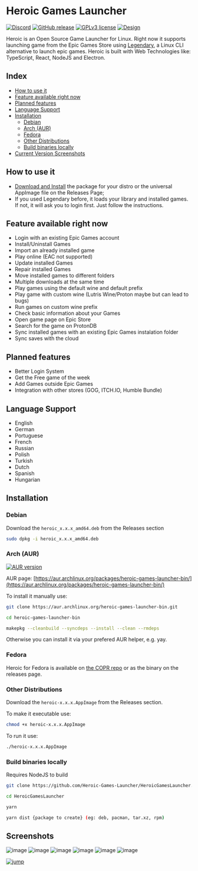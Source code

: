 # Heroic Games Launcher

[![Discord](https://img.shields.io/discord/812703221789097985.svg?label=&logo=discord&logoColor=ffffff&color=7389D8&labelColor=7389D8)](https://discord.gg/rHJ2uqdquK) [![GitHub release](https://img.shields.io/github/release/Heroic-Games-Launcher/HeroicGamesLauncher.svg?label=Release)](https://github.com/Heroic-Games-Launcher/HeroicGamesLauncher/releases/) [![GPLv3 license](https://img.shields.io/badge/License-GPLv3-blue.svg)](https://github.com/Heroic-Games-Launcher/HeroicGamesLauncher/blob/main/COPYING) [![Design](https://img.shields.io/badge/Design%20Research-Biliane%20Moreira-blue?style=flat&logo=data:image/svg%2bxml;base64,PHN2ZyB4bWxucz0iaHR0cDovL3d3dy53My5vcmcvMjAwMC9zdmciIGhlaWdodD0iMjRweCIgdmlld0JveD0iMCAwIDI0IDI0IiB3aWR0aD0iMjRweCIgZmlsbD0iI0ZGRkZGRiI+PHBhdGggZD0iTTAgMGgyNHYyNEgweiIgZmlsbD0ibm9uZSIvPjxwYXRoIGQ9Ik0xOCA0VjNjMC0uNTUtLjQ1LTEtMS0xSDVjLS41NSAwLTEgLjQ1LTEgMXY0YzAgLjU1LjQ1IDEgMSAxaDEyYy41NSAwIDEtLjQ1IDEtMVY2aDF2NEg5djExYzAgLjU1LjQ1IDEgMSAxaDJjLjU1IDAgMS0uNDUgMS0xdi05aDhWNGgtM3oiLz48L3N2Zz4=)](https://bilianemoreira.com/projects/heroic)

Heroic is an Open Source Game Launcher for Linux.
Right now it supports launching game from the Epic Games Store using [Legendary](https://github.com/derrod/legendary), a Linux CLI alternative to launch epic games.
Heroic is built with Web Technologies like: TypeScript, React, NodeJS and Electron.

## Index

- [How to use it](#how-to-use-it)
- [Feature available right now](#feature-available-right-now)
- [Planned features](#planned-features)
- [Language Support](#language-support)
- [Installation](#installation)
  - [Debian](#debian)
  - [Arch (AUR)](#arch-aur)
  - [Fedora](#fedora)
  - [Other Distributions](#other-distributions)
  - [Build binaries locally](#build-binaries-locally)
- [Current Version Screenshots](#screenshots)

## How to use it

- [Download and Install](#installation) the package for your distro or the universal AppImage file on the Releases Page;
- If you used Legendary before, it loads your library and installed games. If not, it will ask you to login first. Just follow the instructions.

## Feature available right now

- Login with an existing Epic Games account
- Install/Uninstall Games
- Import an already installed game
- Play online (EAC not supported)
- Update installed Games
- Repair installed Games
- Move installed games to different folders
- Multiple downloads at the same time
- Play games using the default wine and default prefix
- Play game with custom wine (Lutris Wine/Proton maybe but can lead to bugs)
- Run games on custom wine prefix
- Check basic information about your Games
- Open game page on Epic Store
- Search for the game on ProtonDB
- Sync installed games with an existing Epic Games instalation folder
- Sync saves with the cloud

## Planned features

- Better Login System
- Get the Free game of the week
- Add Games outside Epic Games
- Integration with other stores (GOG, ITCH.IO, Humble Bundle)

## Language Support

- English
- German
- Portuguese
- French
- Russian
- Polish
- Turkish
- Dutch
- Spanish
- Hungarian

## Installation

### Debian

Download the `heroic_x.x.x_amd64.deb` from the Releases section

```bash
sudo dpkg -i heroic_x.x.x_amd64.deb
```

### Arch (AUR)

[![AUR version](https://img.shields.io/aur/version/heroic-games-launcher-bin?style=flat&label=AUR)](https://aur.archlinux.org/packages/heroic-games-launcher-bin/)

AUR page: [https://aur.archlinux.org/packages/heroic-games-launcher-bin/](https://aur.archlinux.org/packages/heroic-games-launcher-bin/)

To install it manually use:

```bash
git clone https://aur.archlinux.org/heroic-games-launcher-bin.git

cd heroic-games-launcher-bin

makepkg --cleanbuild --syncdeps --install --clean --rmdeps
```

Otherwise you can install it via your prefered AUR helper, e.g. yay.

### Fedora

Heroic for Fedora is available on [the COPR repo](https://copr.fedorainfracloud.org/coprs/atim/heroic-games-launcher/) or as the binary on the releases page.

### Other Distributions

Download the `heroic-x.x.x.AppImage` from the Releases section.

To make it executable use:

```bash
chmod +x heroic-x.x.x.AppImage
```

To run it use:

```bash
./heroic-x.x.x.AppImage
```

### Build binaries locally

Requires NodeJS to build

```bash
git clone https://github.com/Heroic-Games-Launcher/HeroicGamesLauncher.git

cd HeroicGamesLauncher

yarn

yarn dist {package to create} (eg: deb, pacman, tar.xz, rpm)
```

## Screenshots

![image](https://user-images.githubusercontent.com/26871415/108600496-bcd0f980-7397-11eb-86d0-95e4f9aa6125.png)
![image](https://user-images.githubusercontent.com/26871415/108600444-898e6a80-7397-11eb-961e-b8ee5ad5e3a3.png)
![image](https://user-images.githubusercontent.com/26871415/108600533-f6096980-7397-11eb-8272-5105f75d92c8.png)
![image](https://user-images.githubusercontent.com/26871415/108600451-8eebb500-7397-11eb-966a-70849a589902.png)
![image](https://user-images.githubusercontent.com/26871415/108600462-a460df00-7397-11eb-8a42-cde5b9b2744c.png)
![image](https://user-images.githubusercontent.com/26871415/108600516-e2f69980-7397-11eb-8b96-513729859b86.png)

[![jump](https://img.shields.io/badge/Back%20to%20top-%20?style=flat&color=grey&logo=data:image/svg%2bxml;base64,PHN2ZyB4bWxucz0iaHR0cDovL3d3dy53My5vcmcvMjAwMC9zdmciIGhlaWdodD0iMjRweCIgdmlld0JveD0iMCAwIDI0IDI0IiB3aWR0aD0iMjRweCIgZmlsbD0iI0ZGRkZGRiI+PHBhdGggZD0iTTAgMGgyNHYyNEgwVjB6IiBmaWxsPSJub25lIi8+PHBhdGggZD0iTTQgMTJsMS40MSAxLjQxTDExIDcuODNWMjBoMlY3LjgzbDUuNTggNS41OUwyMCAxMmwtOC04LTggOHoiLz48L3N2Zz4=)](#heroic-games-launcher)
